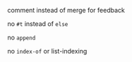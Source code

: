 comment instead of merge for feedback



no `#t` instead of `else`

no `append`

no `index-of` or list-indexing